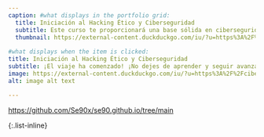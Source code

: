 ```yaml
---
caption: #what displays in the portfolio grid:
  title: Iniciación al Hacking Ético y Ciberseguridad
  subtitle: Este curso te proporcionará una base sólida en ciberseguridad y te preparará para enfrentar desafíos más avanzados en el campo del hacking ético y las pruebas de penetración. ¡Estás listo para comenzar tu viaje en el mundo de la ciberseguridad!
  thumbnail: https://external-content.duckduckgo.com/iu/?u=https%3A%2F%2Fciberseguridad.blog%2Fcontent%2Fimages%2F2022%2F06%2FHack-The-Box.webp&f=1&nofb=1&ipt=e7372b6f9a152b60a137525c1586d642da16c3eb4781479aa83fea9b7652daab&ipo=images
  
#what displays when the item is clicked:
title: Iniciación al Hacking Ético y Ciberseguridad
subtitle: ¡El viaje ha comenzado! ¡No dejes de aprender y seguir avanzando en tu carrera en ciberseguridad!
image: https://external-content.duckduckgo.com/iu/?u=https%3A%2F%2Fciberseguridad.blog%2Fcontent%2Fimages%2F2022%2F06%2FHack-The-Box.webp&f=1&nofb=1&ipt=e7372b6f9a152b60a137525c1586d642da16c3eb4781479aa83fea9b7652daab&ipo=images #main image, can be a link or a file in assets/img/portfolio
alt: image alt text

---
```


https://github.com/Se90x/se90.github.io/tree/main

{:.list-inline} 
